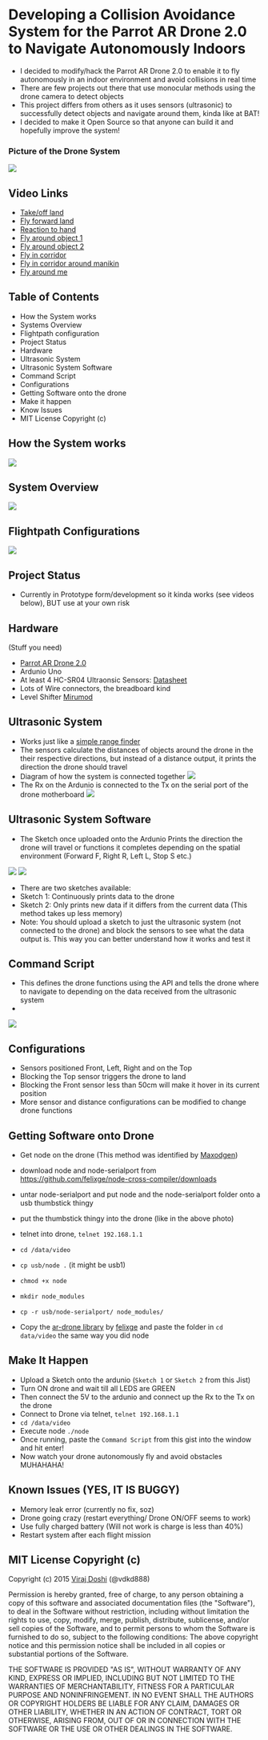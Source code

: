 # Developing a Collision Avoidance System for the Parrot AR Drone 2.0 to Navigate Autonomously Indoors

- I decided to modify/hack the Parrot AR Drone 2.0 to enable it to fly autonomously in an indoor environment and avoid collisions in real time
- There are few projects out there that use monocular methods using the drone camera to detect objects
- This project differs from others as it uses sensors (ultrasonic) to successfully detect objects and navigate around them, kinda like at BAT!
- I decided to make it Open Source so that anyone can build it and hopefully improve the system!

### Picture of the Drone System
![](http://s18.postimg.org/b4k7lbkl5/finalproject.png)
## Video Links

- [Take/off land](https://www.youtube.com/watch?v=tnUtOJ1HANE)
- [Fly forward land](https://www.youtube.com/watch?v=ha_LJ0GN5-8)
- [Reaction to hand](https://www.youtube.com/watch?v=DDz88Plf-ZM)
- [Fly around object 1](https://www.youtube.com/watch?v=0trEX6bGvBs)
- [Fly around object 2](https://www.youtube.com/watch?v=jnLXxSN--ww)
- [Fly in corridor](https://www.youtube.com/watch?v=5PRqsZNZKbs)
- [Fly in corridor around manikin](https://www.youtube.com/watch?v=fN-N3yeGaZU)
- [Fly around me](https://www.youtube.com/watch?v=IYlJpIIJdXU)

## Table of Contents

- How the System works
- Systems Overview
- Flightpath configuration
- Project Status
- Hardware
- Ultrasonic System
- Ultrasonic System Software
- Command Script
- Configurations
- Getting Software onto the drone
- Make it happen
- Know Issues
- MIT License Copyright (c)

## How the System works
![](http://s21.postimg.org/9788e9w9j/Sys_Con.png)
## System Overview
![](http://s3.postimg.org/6gyjf1orn/Sys_Over.png)
## Flightpath Configurations
![](http://s11.postimg.org/yhhlyfnr7/Flightpath_Config.png)

## Project Status

- Currently in Prototype form/development so it kinda works (see videos below), BUT use at your own risk

## Hardware

(Stuff you need)
- [Parrot AR Drone 2.0](http://ardrone2.parrot.com/)
- Ardunio Uno
- At least 4 HC-SR04 Ultraonsic Sensors: [Datasheet](http://www.micropik.com/PDF/HCSR04.pdf)
- Lots of Wire connectors, the breadboard kind
- Level Shifter [Mirumod](http://people.eecs.ku.edu/~jpince/Project%20Files/Serial%20Port%20&%20Power%20wiring%20diagram.pdf)

## Ultrasonic System

- Works just like a [simple range finder](http://www.instructables.com/id/Ultrasonic-Range-detector-using-Arduino-and-the-SR/)
- The sensors calculate the distances of objects around the drone in the their respective directions, but instead of a distance output, it prints the direction the drone should travel 
- Diagram of how the system is connected together
![](http://s10.postimg.org/xb4nhknxl/Ultra_Sys.png)
- The Rx on the Ardunio is connected to the Tx on the serial port of the drone motherboard
![](http://s29.postimg.org/csb3b3ch3/Droneserial.png)

## Ultrasonic System Software

- The Sketch once uploaded onto the Ardunio Prints the direction the drone will travel or functions it completes depending on the spatial environment (Forward F, Right R, Left L, Stop S etc.)

![](http://s8.postimg.org/yg0ox6c05/flowchart1.png)
![](http://s30.postimg.org/4pr2p91td/table.png)
- There are two sketches available:
- Sketch 1: Continuously prints data to the drone
- Sketch 2: Only prints new data if it differs from the current data (This method takes up less memory)
- Note: You should upload a sketch to just the ultrasonic system (not connected to the drone) and block the sensors to see what the data output is. This way you can better understand how it works and test it

## Command Script
- This defines the drone functions using the API and tells the drone where to navigate to depending on the data received from the ultrasonic system
- 
![](http://s9.postimg.org/eh0xldxsv/flowchart2.png)

## Configurations
- Sensors positioned Front, Left, Right and on the Top
- Blocking the Top sensor triggers the drone to land
- Blocking the Front sensor less than 50cm will make it hover in its current position
- More sensor and distance configurations can be modified to change drone functions

## Getting Software onto Drone

- Get node on the drone (This method was identified by [Maxodgen](https://gist.github.com/maxogden/4152815))
- download node and node-serialport from https://github.com/felixge/node-cross-compiler/downloads
- untar node-serialport and put node and the node-serialport folder onto a usb thumbstick thingy
- put the thumbstick thingy into the drone (like in the above photo)
- telnet into drone, `telnet 192.168.1.1`
- `cd /data/video`
- `cp usb/node .` (it might be usb1)
- `chmod +x node`
- `mkdir node_modules`
- `cp -r usb/node-serialport/ node_modules/`

- Copy the [ar-drone library](https://github.com/felixge/node-ar-drone) by [felixge](https://github.com/felixge/node-ar-drone) and paste the folder in `cd data/video` the same way you did node

## Make It Happen

- Upload a Sketch onto the ardunio (`Sketch 1` or `Sketch 2` from this Jist)
- Turn ON drone and wait till all LEDS are GREEN
- Then connect the 5V to the ardunio and connect up the Rx to the Tx on the drone
- Connect to Drone via telnet, `telnet 192.168.1.1`
- `cd /data/video`
- Execute node `./node`
- Once running, paste the `Command Script` from this gist into the window and hit enter!
- Now watch your drone autonomously fly and avoid obstacles MUHAHAHA!

## Known Issues (YES, IT IS BUGGY)

- Memory leak error (currently no fix, soz)
- Drone going crazy (restart everything/ Drone ON/OFF seems to work)
- Use fully charged battery (Will not work is charge is less than 40%)
- Restart system after each flight mission

## MIT License Copyright (c)

Copyright (c) 2015 [Viraj Doshi](https://uk.linkedin.com/in/virajdoshi
) (@vdkd888)

Permission is hereby granted, free of charge, to any person obtaining a copy
of this software and associated documentation files (the "Software"), to deal
in the Software without restriction, including without limitation the rights
to use, copy, modify, merge, publish, distribute, sublicense, and/or sell
copies of the Software, and to permit persons to whom the Software is
furnished to do so, subject to the following conditions:
The above copyright notice and this permission notice shall be included in
all copies or substantial portions of the Software.

THE SOFTWARE IS PROVIDED "AS IS", WITHOUT WARRANTY OF ANY KIND, EXPRESS OR
IMPLIED, INCLUDING BUT NOT LIMITED TO THE WARRANTIES OF MERCHANTABILITY,
FITNESS FOR A PARTICULAR PURPOSE AND NONINFRINGEMENT. IN NO EVENT SHALL THE
AUTHORS OR COPYRIGHT HOLDERS BE LIABLE FOR ANY CLAIM, DAMAGES OR OTHER
LIABILITY, WHETHER IN AN ACTION OF CONTRACT, TORT OR OTHERWISE, ARISING FROM,
OUT OF OR IN CONNECTION WITH THE SOFTWARE OR THE USE OR OTHER DEALINGS IN
THE SOFTWARE.
